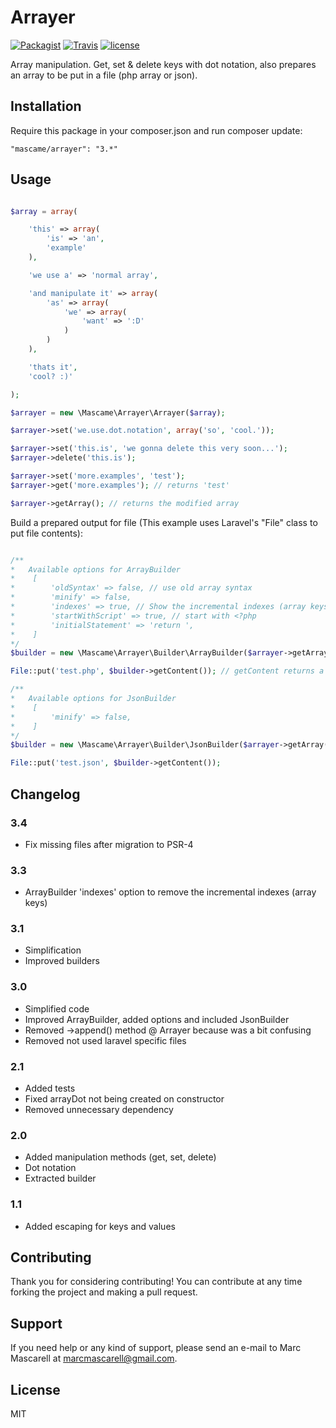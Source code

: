 Arrayer
=========

[![Packagist](https://img.shields.io/packagist/v/mascame/arrayer.svg?maxAge=2592000?style=plastic)](https://packagist.org/packages/mascame/arrayer)
[![Travis](https://img.shields.io/travis/marcmascarell/arrayer.svg?maxAge=2592000?style=plastic)](https://travis-ci.org/marcmascarell/arrayer)
[![license](https://img.shields.io/github/license/marcmascarell/arrayer.svg?maxAge=2592000?style=plastic)](https://github.com/marcmascarell/arrayer)

Array manipulation. Get, set & delete keys with dot notation, also prepares an array to be put in a file (php array or json).

Installation
--------------

Require this package in your composer.json and run composer update:

    "mascame/arrayer": "3.*"


Usage
--------------

```php

$array = array(

	'this' => array(
		'is' => 'an',
		'example'
	),

	'we use a' => 'normal array',

	'and manipulate it' => array(
		'as' => array(
			'we' => array(
				'want' => ':D'
			)
		)
	),

	'thats it',
	'cool? :)'

);

$arrayer = new \Mascame\Arrayer\Arrayer($array);

$arrayer->set('we.use.dot.notation', array('so', 'cool.'));

$arrayer->set('this.is', 'we gonna delete this very soon...');
$arrayer->delete('this.is');

$arrayer->set('more.examples', 'test');
$arrayer->get('more.examples'); // returns 'test'

$arrayer->getArray(); // returns the modified array
```

Build a prepared output for file (This example uses Laravel's "File" class to put file contents):

```php

/**
*   Available options for ArrayBuilder
*    [
*        'oldSyntax' => false, // use old array syntax
*        'minify' => false,
*        'indexes' => true, // Show the incremental indexes (array keys)
*        'startWithScript' => true, // start with <?php
*        'initialStatement' => 'return ',
*    ]
*/
$builder = new \Mascame\Arrayer\Builder\ArrayBuilder($arrayer->getArray(), $options);

File::put('test.php', $builder->getContent()); // getContent returns a prepared output to put in a file

/**
*   Available options for JsonBuilder
*    [
*        'minify' => false,
*    ]
*/
$builder = new \Mascame\Arrayer\Builder\JsonBuilder($arrayer->getArray(), $options);

File::put('test.json', $builder->getContent());
```

Changelog
----

### 3.4
- Fix missing files after migration to PSR-4 

### 3.3
- ArrayBuilder 'indexes' option to remove the incremental indexes (array keys)

### 3.1
- Simplification
- Improved builders

### 3.0
- Simplified code
- Improved ArrayBuilder, added options and included JsonBuilder
- Removed ->append() method @ Arrayer because was a bit confusing
- Removed not used laravel specific files

### 2.1
- Added tests
- Fixed arrayDot not being created on constructor
- Removed unnecessary dependency

### 2.0
- Added manipulation methods (get, set, delete)
- Dot notation
- Extracted builder

### 1.1
- Added escaping for keys and values


Contributing
----

Thank you for considering contributing! You can contribute at any time forking the project and making a pull request.

Support
----

If you need help or any kind of support, please send an e-mail to Marc Mascarell at marcmascarell@gmail.com.

License
----

MIT
